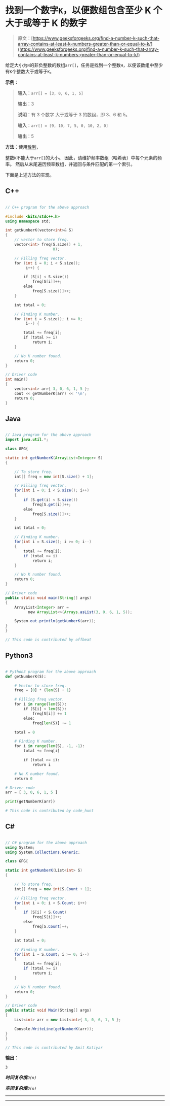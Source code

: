 # 找到一个数字`K`，以便数组包含至少 K 个大于或等于 K 的数字

> 原文：[https://www.geeksforgeeks.org/find-a-number-k-such-that-array-contains-at-least-k-numbers-greater-than-or-equal-to-k/](https://www.geeksforgeeks.org/find-a-number-k-such-that-array-contains-at-least-k-numbers-greater-than-or-equal-to-k/)

给定大小为`N`的非负整数的数组`arr[]`，任务是找到一个整数`H`，以便该数组中至少有`K`个整数大于或等于`K`。

**示例**：

> **输入**：`arr[] = [3, 0, 6, 1, 5]`
>
> **输出**：3
>
> **说明**：有 3 个数字 大于或等于 3 的数组，即 3、6 和 5。
> 
> **输入**：`arr[] = [9, 10, 7, 5, 0, 10, 2, 0]`
>
> **输出**：5

**方法**：使用[散列](https://www.geeksforgeeks.org/counting-frequencies-of-array-elements/)，

整数`K`不能大于`arr[]`的大小。 因此，请维护频率数组（哈希表）中每个元素的频率。 然后从末尾遍历频率数组，并返回与条件匹配的第一个索引。

下面是上述方法的实现。

## C++

```cpp

// C++ program for the above approach 

#include <bits/stdc++.h> 
using namespace std; 

int getNumberK(vector<int>& S) 
{ 
    // vector to store freq. 
    vector<int> freq(S.size() + 1, 
                     0); 

    // Filling freq vector. 
    for (int i = 0; i < S.size(); 
         i++) { 

        if (S[i] < S.size()) 
            freq[S[i]]++; 
        else
            freq[S.size()]++; 
    } 

    int total = 0; 

    // Finding K number. 
    for (int i = S.size(); i >= 0; 
         i--) { 

        total += freq[i]; 
        if (total >= i) 
            return i; 
    } 

    // No K number found. 
    return 0; 
} 

// Driver code 
int main() 
{ 
    vector<int> arr{ 3, 0, 6, 1, 5 }; 
    cout << getNumberK(arr) << '\n'; 
    return 0; 
} 

```

## Java

```java

// Java program for the above approach 
import java.util.*; 

class GFG{ 

static int getNumberK(ArrayList<Integer> S) 
{ 

    // To store freq. 
    int[] freq = new int[S.size() + 1]; 

    // Filling freq vector. 
    for(int i = 0; i < S.size(); i++) 
    { 
        if (S.get(i) < S.size()) 
            freq[S.get(i)]++; 
        else
            freq[S.size()]++; 
    } 

    int total = 0; 

    // Finding K number. 
    for(int i = S.size(); i >= 0; i--) 
    { 
        total += freq[i]; 
        if (total >= i) 
            return i; 
    } 

    // No K number found. 
    return 0; 
} 

// Driver code 
public static void main(String[] args) 
{ 
    ArrayList<Integer> arr =  
          new ArrayList<>(Arrays.asList(3, 0, 6, 1, 5)); 

    System.out.println(getNumberK(arr)); 
} 
} 

// This code is contributed by offbeat 

```

## Python3

```py

# Python3 program for the above approach 
def getNumberK(S):  

    # Vector to store freq.  
    freq = [0] * (len(S) + 1) 

    # Filling freq vector.  
    for i in range(len(S)):  
        if (S[i] < len(S)):  
            freq[S[i]] += 1
        else: 
            freq[len(S)] += 1

    total = 0

    # Finding K number.  
    for i in range(len(S), -1, -1):  
        total += freq[i]  

        if (total >= i): 
            return i  

    # No K number found.  
    return 0

# Driver code  
arr = [ 3, 0, 6, 1, 5 ]  

print(getNumberK(arr)) 

# This code is contributed by code_hunt 

```

## C#

```cs

// C# program for the above approach 
using System; 
using System.Collections.Generic; 

class GFG{ 

static int getNumberK(List<int> S) 
{ 

    // To store freq. 
    int[] freq = new int[S.Count + 1]; 

    // Filling freq vector. 
    for(int i = 0; i < S.Count; i++) 
    { 
        if (S[i] < S.Count) 
            freq[S[i]]++; 
        else
            freq[S.Count]++; 
    } 

    int total = 0; 

    // Finding K number. 
    for(int i = S.Count; i >= 0; i--) 
    { 
        total += freq[i]; 
        if (total >= i) 
            return i; 
    } 

    // No K number found. 
    return 0; 
} 

// Driver code 
public static void Main(String[] args) 
{ 
    List<int> arr = new List<int>{ 3, 0, 6, 1, 5 }; 

    Console.WriteLine(getNumberK(arr)); 
} 
} 

// This code is contributed by Amit Katiyar 

```

**输出**： 

```
3

```

***时间复杂度**`O(n)`*

***空间复杂度**`O(n)`*



* * *

* * *



